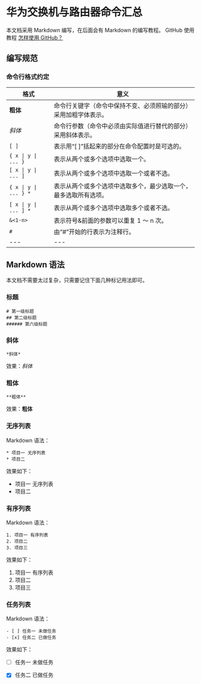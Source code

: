 # 华为交换机与路由器命令汇总
本文档采用 Markdown 编写，在后面会有 Markdown 的编写教程。
GitHub 使用教程 [怎样使用 GitHub？](https://www.zhihu.com/question/20070065)
## 编写规范

### 命令行格式约定



<table>
<thead>
<tr>
<th>格式 </th>
<th>意义</th>
</tr>
</thead>

<tbody>
<tr>
<td><strong>粗体</strong></td>
<td>命令行关键字（命令中保持不变、必须照输的部分）采用加粗字体表示。</td>
</tr>
<tr>
<td><em>斜体</em></td>
<td>命令行参数（命令中必须由实际值进行替代的部分）采用斜体表示。</td>
</tr>
<tr>
<td><code>[ ]</code></td>
<td>表示用“[ ]”括起来的部分在命令配置时是可选的。</td>
</tr>
<tr>
<td><code>{ x | y | ... }</code></td>
<td>表示从两个或多个选项中选取一个。</td>
</tr>
<tr>
<td><code>[ x | y | ... ]</code></td>
<td>表示从两个或多个选项中选取一个或者不选。</td>
</tr>
<tr>
<td><code>{ x | y | ... } *</code></td>
<td>表示从两个或多个选项中选取多个，最少选取一个，最多选取所有选项。</td>
</tr>
<tr>
<td><code>[ x | y | ... ] *</code></td>
<td>表示从两个或多个选项中选取多个或者不选。</td>
</tr>
<tr>
<td><code>&amp;&lt;1-n&gt;</code></td>
<td>表示符号&amp;前面的参数可以重复 1 ～ n 次。</td>
</tr>
<tr>
<td><code>#</code></td>
<td>由“#”开始的行表示为注释行。</td>
</tr>
<tr>
<td>---</td>
<td>---</td>
</tr>
</tbody>
</table>

## Markdown 语法
本文档不需要太过复杂，只需要记住下面几种标记用法即可。
### 标题

```
# 第一级标题 
## 第二级标题     
###### 第六级标题 
```

### 斜体
```
*斜体* 
```

效果：*斜体* 
### 粗体
```
**粗体**
```

效果：**粗体**
### 无序列表

Markdown 语法：

```
* 项目一 无序列表 
* 项目二
```


效果如下：

* 项目一 无序列表 
* 项目二


### 有序列表

Markdown 语法：

```
1. 项目一 有序列表 
2. 项目二 
3. 项目三
```

效果如下：

1. 项目一 有序列表 
2. 项目二 
3. 项目三


### 任务列表

Markdown 语法：

```
- [ ] 任务一 未做任务
- [x] 任务二 已做任务 
```

效果如下：

- [ ] 任务一 未做任务
- [x] 任务二 已做任务 


